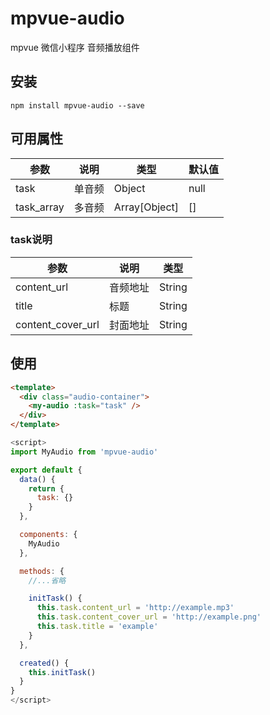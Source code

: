 # mpvue-audio

mpvue 微信小程序 音频播放组件

## 安装

```
npm install mpvue-audio --save
```

## 可用属性

|参数|说明|类型|默认值|
|---|---|---|---|
|task|单音频|Object|null|
|task_array|多音频|Array[Object]|[]|


### task说明

|参数|说明|类型|
|---|---|---|
|content_url|音频地址|String|
|title|标题|String|''|
|content_cover_url|封面地址|String|

## 使用

```html
<template>
  <div class="audio-container">
    <my-audio :task="task" />
  </div>
</template>
```

```js
<script>
import MyAudio from 'mpvue-audio'

export default {
  data() {
    return {
      task: {}
    }
  },

  components: {
    MyAudio
  },

  methods: {
    //...省略

    initTask() {
      this.task.content_url = 'http://example.mp3'
      this.task.content_cover_url = 'http://example.png'
      this.task.title = 'example'
    }
  },

  created() {
    this.initTask()
  }
}
</script>
```


